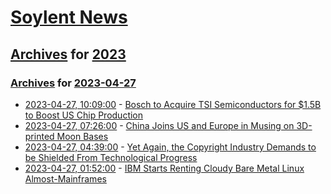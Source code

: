 # [Soylent News](../../../README.md)

## [Archives](../../index.md) for [2023](../index.md)

### [Archives](../../index.md) for [2023-04-27](index.md)

* [2023-04-27, 10:09:00](https://soylentnews.org/article.pl?sid=23/04/26/1510210&from=rss) - [Bosch to Acquire TSI Semiconductors for $1.5B to Boost US Chip Production](https://soylentnews.org/article.pl?sid=23/04/26/1510210&from=rss)
* [2023-04-27, 07:26:00](https://soylentnews.org/article.pl?sid=23/04/26/0245235&from=rss) - [China Joins US and Europe in Musing on 3D-printed Moon Bases](https://soylentnews.org/article.pl?sid=23/04/26/0245235&from=rss)
* [2023-04-27, 04:39:00](https://soylentnews.org/article.pl?sid=23/04/26/0237227&from=rss) - [Yet Again, the Copyright Industry Demands to be Shielded From Technological Progress](https://soylentnews.org/article.pl?sid=23/04/26/0237227&from=rss)
* [2023-04-27, 01:52:00](https://soylentnews.org/article.pl?sid=23/04/26/024213&from=rss) - [IBM Starts Renting Cloudy Bare Metal Linux Almost-Mainframes](https://soylentnews.org/article.pl?sid=23/04/26/024213&from=rss)
